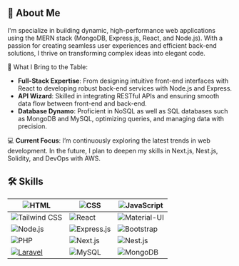 ## 🚀 About Me
I'm specialize in building dynamic, high-performance web applications using the MERN stack (MongoDB, Express.js, React, and Node.js). With a passion for creating seamless user experiences and efficient back-end solutions, I thrive on transforming complex ideas into elegant code.

🌟 What I Bring to the Table:

- **Full-Stack Expertise**: From designing intuitive front-end interfaces with React to developing robust back-end services with Node.js and Express.
- **API Wizard**: Skilled in integrating RESTful APIs and ensuring smooth data flow between front-end and back-end.
- **Database Dynamo**: Proficient in NoSQL as well as SQL databases such as MongoDB and MySQL, optimizing queries, and managing data with precision.

💻 **Current Focus**: I’m continuously exploring the latest trends in web development. In the future, I plan to deepen my skills in Next.js, Nest.js, Solidity, and DevOps with AWS.

## 🛠 Skills



| ![HTML](https://img.shields.io/badge/HTML-E34F26?style=flat&logo=html5&logoColor=E34F26&color=white) | ![CSS](https://img.shields.io/badge/CSS-1572B6?style=flat&logo=css3&logoColor=1572B6&color=white) | ![JavaScript](https://img.shields.io/badge/JavaScript-F7DF1E?style=flat&logo=javascript&logoColor=F7DF1E&color=white) |
|------|-----|------------|
| ![Tailwind CSS](https://img.shields.io/badge/Tailwind%20CSS-38B2AC?style=flat&logo=tailwindcss&logoColor=38B2AC&color=white) | ![React](https://img.shields.io/badge/React-61DAFB?style=flat&logo=react&logoColor=61DAFB&color=white) | ![Material-UI](https://img.shields.io/badge/MUI-007FFF?style=flat&logo=mui&logoColor=007FFF&color=white) |
| ![Node.js](https://img.shields.io/badge/Node.js-8CC84B?style=flat&logo=node.js&logoColor=8CC84B&color=white) | ![Express.js](https://img.shields.io/badge/Express.js-000000?style=flat&logo=express&logoColor=white&color=white) | ![Bootstrap](https://img.shields.io/badge/Bootstrap-563D7C?style=flat&logo=bootstrap&logoColor=563D7C&color=white) |
| ![PHP](https://img.shields.io/badge/PHP-777BB4?style=flat&logo=php&logoColor=777BB4&color=white) | ![Next.js](https://img.shields.io/badge/Next.js-000000?style=flat&logo=next.js&logoColor=white&color=white) | ![Nest.js](https://img.shields.io/badge/NestJS-E0234E?style=flat&logo=nestjs&logoColor=E0234E&color=white) |
[![Laravel](https://img.shields.io/badge/Laravel-FF2D20?style=flat&logo=laravel&color=white)](https://laravel.com) | ![MySQL](https://img.shields.io/badge/MySQL-4479A1?style=flat&logo=mysql&color=white) | ![MongoDB](https://img.shields.io/badge/MongoDB-47A248?style=flat&logo=mongodb&color=white)
